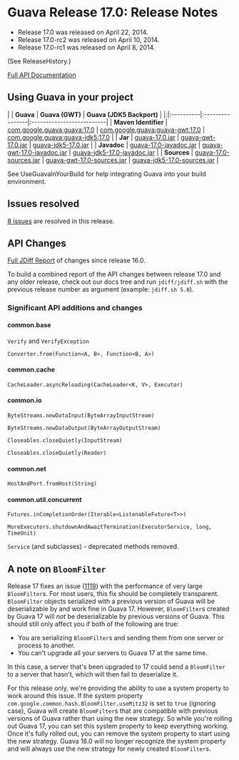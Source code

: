 # Guava Release 17.0: Release Notes #

  * Release 17.0 was released on April 22, 2014.
  * Release 17.0-rc2 was released on April 10, 2014.
  * Release 17.0-rc1 was released on April 8, 2014.

(See ReleaseHistory.)

[Full API Documentation](http://docs.guava-libraries.googlecode.com/git-history/v17.0/javadoc/index.html)

## Using Guava in your project ##

| | **Guava** | **Guava (GWT)** | **Guava (JDK5 Backport)** |
|:|:----------|:----------------|:--------------------------|
| **Maven Identifier** | [com.google.guava:guava:17.0](http://search.maven.org/#artifactdetails%7Ccom.google.guava%7Cguava%7C17.0%7Cbundle) | [com.google.guava:guava-gwt:17.0](http://search.maven.org/#artifactdetails%7Ccom.google.guava%7Cguava-gwt%7C17.0%7Cbundle) | [com.google.guava:guava-jdk5:17.0](http://search.maven.org/#artifactdetails%7Ccom.google.guava%7Cguava-jdk5%7C17.0%7Cbundle) |
| **Jar** | [guava-17.0.jar](http://search.maven.org/remotecontent?filepath=com/google/guava/guava/17.0/guava-17.0.jar) | [guava-gwt-17.0.jar](http://search.maven.org/remotecontent?filepath=com/google/guava/guava-gwt/17.0/guava-gwt-17.0.jar) | [guava-jdk5-17.0.jar](http://search.maven.org/remotecontent?filepath=com/google/guava/guava-jdk5/17.0/guava-jdk5-17.0.jar) |
| **Javadoc** | [guava-17.0-javadoc.jar](http://search.maven.org/remotecontent?filepath=com/google/guava/guava/17.0/guava-17.0-javadoc.jar) | [guava-gwt-17.0-javadoc.jar](http://search.maven.org/remotecontent?filepath=com/google/guava/guava-gwt/17.0/guava-gwt-17.0-javadoc.jar) | [guava-jdk5-17.0-javadoc.jar](http://search.maven.org/remotecontent?filepath=com/google/guava/guava-jdk5/17.0/guava-jdk5-17.0-javadoc.jar) |
| **Sources** | [guava-17.0-sources.jar](http://search.maven.org/remotecontent?filepath=com/google/guava/guava/17.0/guava-17.0-sources.jar) | [guava-gwt-17.0-sources.jar](http://search.maven.org/remotecontent?filepath=com/google/guava/guava-gwt/17.0/guava-gwt-17.0-sources.jar) | [guava-jdk5-17.0-sources.jar](http://search.maven.org/remotecontent?filepath=com/google/guava/guava-jdk5/17.0/guava-jdk5-17.0-sources.jar) |

See UseGuavaInYourBuild for help integrating Guava into your build environment.

## Issues resolved ##

[8 issues](http://code.google.com/p/guava-libraries/issues/list?can=1&q=milestone%3DRelease17+status%3DFixed&sort=id+-owner&colspec=ID+Type+Status+Milestone+Summary&nobtn=Update) are resolved in this release.

## API Changes ##

[Full JDiff Report](http://docs.guava-libraries.googlecode.com/git-history/v17.0/jdiff/changes.html) of changes since release 16.0.

To build a combined report of the API changes between release 17.0 and any older release, check out our docs tree and run `jdiff/jdiff.sh` with the previous release number as argument (example: `jdiff.sh 5.0`).

### Significant API additions and changes ###

#### common.base ####

`Verify` and `VerifyException`

`Converter.from(Function<A, B>, Function<B, A>)`

#### common.cache ####

`CacheLoader.asyncReloading(CacheLoader<K, V>, Executor)`

#### common.io ####

`ByteStreams.newDataInput(ByteArrayInputStream)`

`ByteStreams.newDataOutput(ByteArrayOutputStream)`

`Closeables.closeQuietly(InputStream)`

`Closeables.closeQuietly(Reader)`

#### common.net ####

`HostAndPort.fromHost(String)`

#### common.util.concurrent ####

`Futures.inCompletionOrder(Iterable<ListenableFuture<T>>)`

`MoreExecutors.shutdownAndAwaitTermination(ExecutorService, long, TimeUnit)`

`Service` (and subclasses) - deprecated methods removed.

## A note on `BloomFilter` ##

Release 17 fixes an issue ([1119](https://code.google.com/p/guava-libraries/issues/detail?id=1119)) with the performance of very large `BloomFilter`s. For most users, this fix should be completely transparent. `BloomFilter` objects serialized with a previous version of Guava will be deserializable by and work fine in Guava 17. However, `BloomFilter`s created by Guava 17 will _not_ be deserializable by previous versions of Guava. This should still only affect you if both of the following are true:

  * You are serializing `BloomFilter`s and sending them from one server or process to another.
  * You can't upgrade all your servers to Guava 17 at the same time.

In this case, a server that's been upgraded to 17 could send a `BloomFilter` to a server that hasn't, which will then fail to deserialize it.

For this release only, we're providing the ability to use a system property to work around this issue. If the system property `com.google.common.hash.BloomFilter.useMitz32` is set to `true` (ignoring case), Guava will create `BloomFilter`s that are compatible with previous versions of Guava rather than using the new strategy. So while you're rolling out Guava 17, you can set this system property to keep everything working. Once it's fully rolled out, you can remove the system property to start using the new strategy. Guava 18.0 will no longer recognize the system property and will always use the new strategy for newly created `BloomFilter`s.